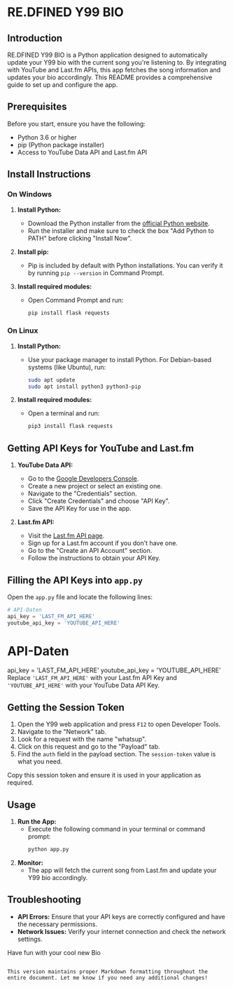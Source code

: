 # RE.DFINED Y99 BIO

## Introduction

RE.DFINED Y99 BIO is a Python application designed to automatically update your Y99 bio with the current song you're listening to. By integrating with YouTube and Last.fm APIs, this app fetches the song information and updates your bio accordingly. This README provides a comprehensive guide to set up and configure the app.

## Prerequisites

Before you start, ensure you have the following:
- Python 3.6 or higher
- pip (Python package installer)
- Access to YouTube Data API and Last.fm API

## Install Instructions

### On Windows

1. **Install Python:**
   - Download the Python installer from the [official Python website](https://www.python.org/downloads/).
   - Run the installer and make sure to check the box "Add Python to PATH" before clicking "Install Now".

2. **Install pip:**
   - Pip is included by default with Python installations. You can verify it by running `pip --version` in Command Prompt.

3. **Install required modules:**
   - Open Command Prompt and run:
     ```bash
     pip install flask requests
     ```

### On Linux

1. **Install Python:**
   - Use your package manager to install Python. For Debian-based systems (like Ubuntu), run:
     ```bash
     sudo apt update
     sudo apt install python3 python3-pip
     ```

2. **Install required modules:**
   - Open a terminal and run:
     ```bash
     pip3 install flask requests
     ```

## Getting API Keys for YouTube and Last.fm

1. **YouTube Data API:**
   - Go to the [Google Developers Console](https://console.cloud.google.com/apis/api/youtube.googleapis.com/).
   - Create a new project or select an existing one.
   - Navigate to the "Credentials" section.
   - Click "Create Credentials" and choose "API Key".
   - Save the API Key for use in the app.

2. **Last.fm API:**
   - Visit the [Last.fm API page](https://www.last.fm/api/).
   - Sign up for a Last.fm account if you don't have one.
   - Go to the "Create an API Account" section.
   - Follow the instructions to obtain your API Key.

## Filling the API Keys into `app.py`

Open the `app.py` file and locate the following lines:

```python
# API-Daten
api_key = 'LAST_FM_API_HERE'
youtube_api_key = 'YOUTUBE_API_HERE'
```

# API-Daten
api_key = 'LAST_FM_API_HERE'
youtube_api_key = 'YOUTUBE_API_HERE'
Replace `'LAST_FM_API_HERE'` with your Last.fm API Key and `'YOUTUBE_API_HERE'` with your YouTube Data API Key.

## Getting the Session Token

1. Open the Y99 web application and press `F12` to open Developer Tools.
2. Navigate to the "Network" tab.
3. Look for a request with the name "whatsup".
4. Click on this request and go to the "Payload" tab.
5. Find the `auth` field in the payload section. The `session-token` value is what you need.

Copy this session token and ensure it is used in your application as required.

## Usage

1. **Run the App:**
   - Execute the following command in your terminal or command prompt:
     ```bash
     python app.py
     ```
2. **Monitor:**
   - The app will fetch the current song from Last.fm and update your Y99 bio accordingly.

## Troubleshooting

- **API Errors:** Ensure that your API keys are correctly configured and have the necessary permissions.
- **Network Issues:** Verify your internet connection and check the network settings.

Have fun with your cool new Bio
```

This version maintains proper Markdown formatting throughout the entire document. Let me know if you need any additional changes!
